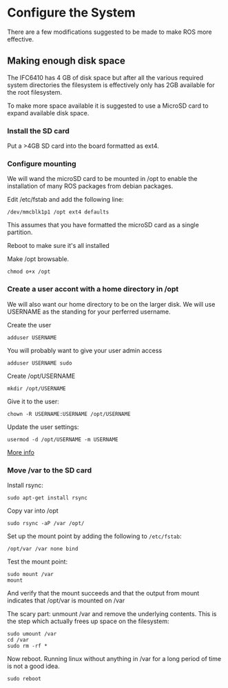 # Configure the System

There are a few modifications suggested to be made to make ROS more effective.

## Making enough disk space

The IFC6410 has 4 GB of disk space but after all the various required system directories the filesystem is effectively only has 2GB available for the root filesystem.

To make more space available it is suggested to use a MicroSD card to expand available disk space.

### Install the SD card

Put a >4GB SD card into the board formatted as ext4.

### Configure mounting

We will wand the microSD card to be mounted in /opt to enable the installation of many ROS packages from debian packages.

Edit /etc/fstab and add the following line:


```
/dev/mmcblk1p1 /opt ext4 defaults
```

This assumes that you have formatted the microSD card as a single partition.

Reboot to make sure it's all installed

Make /opt browsable.

```
chmod o+x /opt
```


### Create a user accont with a home directory in /opt

We will also want our home directory to be on the larger disk. We will use USERNAME as the standing for your perferred username.

Create the user
```
adduser USERNAME
```

You will probably want to give your user admin access

```
adduser USERNAME sudo
```

Create /opt/USERNAME

```
mkdir /opt/USERNAME
```

Give it to the user:

```
chown -R USERNAME:USERNAME /opt/USERNAME
```

Update the user settings:

```
usermod -d /opt/USERNAME -m USERNAME
```
[More info](https://superuser.com/questions/40450/how-does-one-change-users-home-directory-in-ubuntu-9-04)

### Move /var to the SD card

Install rsync:

```
sudo apt-get install rsync
```

Copy var into /opt

```
sudo rsync -aP /var /opt/
```

Set up the mount point by adding the following to `/etc/fstab`:

```
/opt/var /var none bind
```

Test the mount point:

```
sudo mount /var
mount

```

And verify that the mount succeeds and that the output from mount indicates that /opt/var is mounted on /var

The scary part: unmount /var and remove the underlying contents. This is the step which actually frees up space on the filesystem:

```
sudo umount /var
cd /var
sudo rm -rf *
```

Now reboot. Running linux without anything in /var for a long period of time is not a good idea.

```
sudo reboot
```
